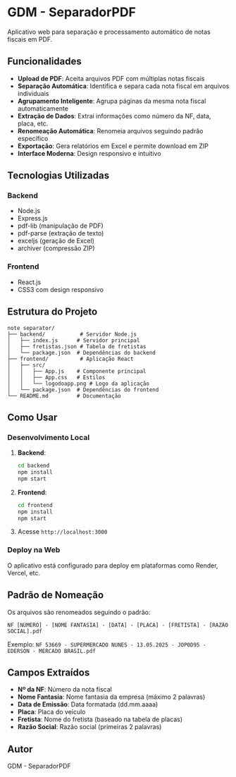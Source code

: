 # GDM - SeparadorPDF

Aplicativo web para separação e processamento automático de notas fiscais em PDF.

## Funcionalidades

- **Upload de PDF**: Aceita arquivos PDF com múltiplas notas fiscais
- **Separação Automática**: Identifica e separa cada nota fiscal em arquivos individuais
- **Agrupamento Inteligente**: Agrupa páginas da mesma nota fiscal automaticamente
- **Extração de Dados**: Extrai informações como número da NF, data, placa, etc.
- **Renomeação Automática**: Renomeia arquivos seguindo padrão específico
- **Exportação**: Gera relatórios em Excel e permite download em ZIP
- **Interface Moderna**: Design responsivo e intuitivo

## Tecnologias Utilizadas

### Backend
- Node.js
- Express.js
- pdf-lib (manipulação de PDF)
- pdf-parse (extração de texto)
- exceljs (geração de Excel)
- archiver (compressão ZIP)

### Frontend
- React.js
- CSS3 com design responsivo

## Estrutura do Projeto

```
note separator/
├── backend/           # Servidor Node.js
│   ├── index.js      # Servidor principal
│   ├── fretistas.json # Tabela de fretistas
│   └── package.json  # Dependências do backend
├── frontend/          # Aplicação React
│   ├── src/
│   │   ├── App.js    # Componente principal
│   │   ├── App.css   # Estilos
│   │   └── logodoapp.png # Logo da aplicação
│   └── package.json  # Dependências do frontend
└── README.md         # Documentação
```

## Como Usar

### Desenvolvimento Local

1. **Backend**:
   ```bash
   cd backend
   npm install
   npm start
   ```

2. **Frontend**:
   ```bash
   cd frontend
   npm install
   npm start
   ```

3. Acesse `http://localhost:3000`

### Deploy na Web

O aplicativo está configurado para deploy em plataformas como Render, Vercel, etc.

## Padrão de Nomeação

Os arquivos são renomeados seguindo o padrão:
```
NF [NÚMERO] - [NOME FANTASIA] - [DATA] - [PLACA] - [FRETISTA] - [RAZÃO SOCIAL].pdf
```

Exemplo: `NF 53669 - SUPERMERCADO NUNES - 13.05.2025 - JOP0D95 - EDERSON - MERCADO BRASIL.pdf`

## Campos Extraídos

- **Nº da NF**: Número da nota fiscal
- **Nome Fantasia**: Nome fantasia da empresa (máximo 2 palavras)
- **Data de Emissão**: Data formatada (dd.mm.aaaa)
- **Placa**: Placa do veículo
- **Fretista**: Nome do fretista (baseado na tabela de placas)
- **Razão Social**: Razão social (primeiras 2 palavras)

## Autor

GDM - SeparadorPDF 